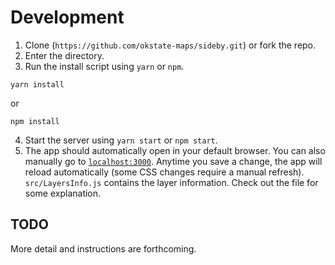 # Development
1. Clone (`https://github.com/okstate-maps/sideby.git`) or fork the repo.
2. Enter the directory.
3. Run the install script using `yarn` or `npm`.

```
yarn install
```

or

```
npm install
```

4. Start the server using `yarn start` or `npm start`.
5. The app should automatically open in your default browser. You can also manually go to [`localhost:3000`](localhost:3000). Anytime you save a change, the app will reload automatically (some CSS changes require a manual refresh). `src/LayersInfo.js` contains the layer information. Check out the file for some explanation.

## TODO
More detail and instructions are forthcoming. 
